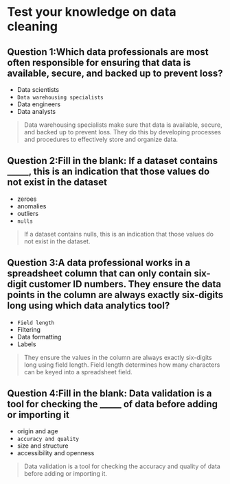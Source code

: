 # Test your knowledge on data cleaning

## Question 1:Which data professionals are most often responsible for ensuring that data is available, secure, and backed up to prevent loss?

- Data scientists
- `Data warehousing specialists`
- Data engineers
- Data analysts

> Data warehousing specialists make sure that data is available, secure, and backed up to prevent loss. They do this by developing processes and procedures to effectively store and organize data. 

## Question 2:Fill in the blank: If a dataset contains _____, this is an indication that those values do not exist in the dataset

- zeroes
- anomalies
- outliers
- `nulls`

> If a dataset contains nulls, this is an indication that those values do not exist in the dataset.

## Question 3:A data professional works in a spreadsheet column that can only contain six-digit customer ID numbers. They ensure the data points in the column are always exactly six-digits long using which data analytics tool?

- `Field length`
- Filtering
- Data formatting
- Labels

> They ensure the values in the column are always exactly six-digits long using field length. Field length determines how many characters can be keyed into a spreadsheet field.

## Question 4:Fill in the blank: Data validation is a tool for checking the _____ of data before adding or importing it

- origin and age
- `accuracy and quality`
- size and structure
- accessibility and openness

> Data validation is a tool for checking the accuracy and quality of data before adding or importing it.
